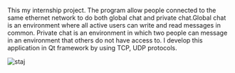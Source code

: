 This my internship project. The program allow people connected to the same ethernet network to do both global chat and private chat.Global chat is an environment where all active users can write and read messages in common. Private chat is an environment in which two people can message in an environment that others do not have access to. I develop this application in Qt framework by using TCP, UDP protocols. 



![staj](https://user-images.githubusercontent.com/48382473/76029321-860a9500-5f34-11ea-9898-df992d145d3f.png)

